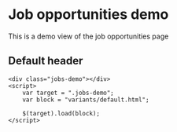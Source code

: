 # Job opportunities demo

This is a demo view of the job opportunities page


## Default header
```example
<div class="jobs-demo"></div>
<script>
	var target = ".jobs-demo";
	var block = "variants/default.html";

	$(target).load(block);
</script>
```
